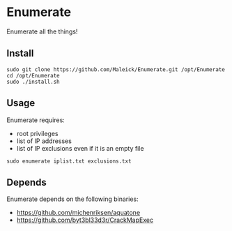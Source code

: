 Enumerate
======

Enumerate all the things!

## Install

```shell
sudo git clone https://github.com/Maleick/Enumerate.git /opt/Enumerate
cd /opt/Enumerate
sudo ./install.sh
```

## Usage

Enumerate requires:
- root privileges
- list of IP addresses
- list of IP exclusions even if it is an empty file

```shell
sudo enumerate iplist.txt exclusions.txt
```

## Depends

Enumerate depends on the following binaries:

- https://github.com/michenriksen/aquatone
- https://github.com/byt3bl33d3r/CrackMapExec

